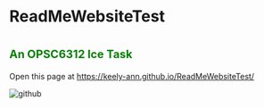 # ReadMeWebsiteTest

# <span style="color:Green;font-size:20px">An OPSC6312 Ice Task</span>

Open this page at <https://keely-ann.github.io/ReadMeWebsiteTest/>

![github](https://github.com/Keely-Ann/ReadMeWebsiteTest/assets/101563674/18534267-e1da-4733-b418-6e0a12a05f70)
